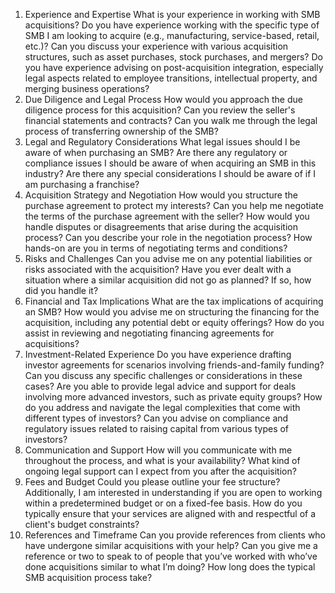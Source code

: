 1. Experience and Expertise
What is your experience in working with SMB acquisitions?
Do you have experience working with the specific type of SMB I am looking to acquire (e.g., manufacturing, service-based, retail, etc.)?
Can you discuss your experience with various acquisition structures, such as asset purchases, stock purchases, and mergers?
Do you have experience advising on post-acquisition integration, especially legal aspects related to employee transitions, intellectual property, and merging business operations?
2. Due Diligence and Legal Process
How would you approach the due diligence process for this acquisition?
Can you review the seller's financial statements and contracts?
Can you walk me through the legal process of transferring ownership of the SMB?
3. Legal and Regulatory Considerations
What legal issues should I be aware of when purchasing an SMB?
Are there any regulatory or compliance issues I should be aware of when acquiring an SMB in this industry?
Are there any special considerations I should be aware of if I am purchasing a franchise?
4. Acquisition Strategy and Negotiation
How would you structure the purchase agreement to protect my interests?
Can you help me negotiate the terms of the purchase agreement with the seller?
How would you handle disputes or disagreements that arise during the acquisition process?
Can you describe your role in the negotiation process? How hands-on are you in terms of negotiating terms and conditions?
5. Risks and Challenges
Can you advise me on any potential liabilities or risks associated with the acquisition?
Have you ever dealt with a situation where a similar acquisition did not go as planned? If so, how did you handle it?
6. Financial and Tax Implications
What are the tax implications of acquiring an SMB?
How would you advise me on structuring the financing for the acquisition, including any potential debt or equity offerings?
How do you assist in reviewing and negotiating financing agreements for acquisitions?
7. Investment-Related Experience
Do you have experience drafting investor agreements for scenarios involving friends-and-family funding? Can you discuss any specific challenges or considerations in these cases?
Are you able to provide legal advice and support for deals involving more advanced investors, such as private equity groups?
How do you address and navigate the legal complexities that come with different types of investors?
Can you advise on compliance and regulatory issues related to raising capital from various types of investors?
8. Communication and Support
How will you communicate with me throughout the process, and what is your availability?
What kind of ongoing legal support can I expect from you after the acquisition?
9. Fees and Budget
Could you please outline your fee structure? Additionally, I am interested in understanding if you are open to working within a predetermined budget or on a fixed-fee basis. How do you typically ensure that your services are aligned with and respectful of a client's budget constraints?
10. References and Timeframe
Can you provide references from clients who have undergone similar acquisitions with your help? Can you give me a reference or two to speak to of people that you’ve worked with who’ve done acquisitions similar to what I’m doing?
How long does the typical SMB acquisition process take?
